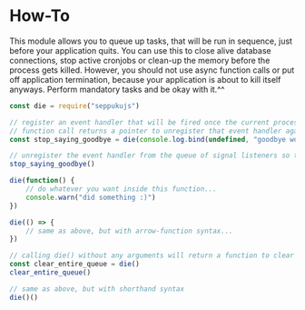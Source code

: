 # How-To

This module allows you to queue up tasks, that will be run in sequence, just before your application quits. You can use this to close alive database connections, stop active cronjobs or clean-up the memory before the process gets killed. However, you should not use async function calls or put off application termination, because your application is about to kill itself anyways. Perform mandatory tasks and be okay with it.^^

```js
const die = require("seppukujs")

// register an event handler that will be fired once the current process is closed/killed
// function call returns a pointer to unregister that event handler again (most of the time you won't need that)
const stop_saying_goodbye = die(console.log.bind(undefined, "goodbye world"))

// unregister the event handler from the queue of signal listeners so that it won't be fired on close/kill of the process
stop_saying_goodbye()

die(function() {
    // do whatever you want inside this function...
    console.warn("did something :)")
})

die(() => {
    // same as above, but with arrow-function syntax...
})

// calling die() without any arguments will return a function to clear the entire queue of already registered event handlers!
const clear_entire_queue = die()
clear_entire_queue()

// same as above, but with shorthand syntax
die()()
```
